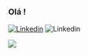 ### Olá ! 



[![Linkedin](https://img.shields.io/badge/LinkedIn-0077B5?style=for-the-badge&logo=linkedin&logoColor=white)](https://www.linkedin.com/in/priscila-cavalcanti/)
![Linkedin](https://img.shields.io/badge/Java-ED8B00?style=for-the-badge&logo=openjdk&logoColor=white)


<img align="center" src="https://simple-github-stats.vercel.app/?user=PriscilaCavalcanti&date=02/01/2023" />
